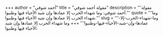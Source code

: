 +++
author = "أحمد شوقي"
title = "مقولة أحمد شوقي"
description = '''مقولة أحمد شوقي: وما شهداء الحرب إلا عمادها وإن شيد الأحياء فيها وطنبوا.'''
quote = '''وما شهداء الحرب إلا عمادها وإن شيد الأحياء فيها وطنبوا.'''
slug = '''وما-شهداء-الحرب-إلا-عمادها-وإن-شيد-الأحياء-فيها-وطنبوا'''
+++
وما شهداء الحرب إلا عمادها وإن شيد الأحياء فيها وطنبوا.
